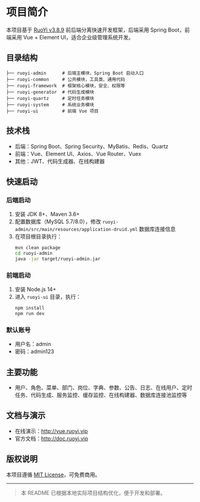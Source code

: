 # 项目简介

本项目基于 [RuoYi v3.8.9](https://gitee.com/y_project/RuoYi-Vue) 前后端分离快速开发框架，后端采用 Spring Boot，前端采用 Vue + Element UI，适合企业级管理系统开发。

## 目录结构

```
├── ruoyi-admin      # 后端主模块，Spring Boot 启动入口
├── ruoyi-common     # 公共模块，工具类、通用代码
├── ruoyi-framework  # 框架核心模块，安全、权限等
├── ruoyi-generator  # 代码生成模块
├── ruoyi-quartz     # 定时任务模块
├── ruoyi-system     # 系统业务模块
├── ruoyi-ui         # 前端 Vue 项目
```

## 技术栈
- 后端：Spring Boot、Spring Security、MyBatis、Redis、Quartz
- 前端：Vue、Element UI、Axios、Vue Router、Vuex
- 其他：JWT、代码生成器、在线构建器

## 快速启动

### 后端启动
1. 安装 JDK 8+、Maven 3.6+
2. 配置数据库（MySQL 5.7/8.0），修改 `ruoyi-admin/src/main/resources/application-druid.yml` 数据库连接信息
3. 在项目根目录执行：
   ```bash
   mvn clean package
   cd ruoyi-admin
   java -jar target/ruoyi-admin.jar
   ```

### 前端启动
1. 安装 Node.js 14+
2. 进入 `ruoyi-ui` 目录，执行：
   ```bash
   npm install
   npm run dev
   ```

### 默认账号
- 用户名：admin
- 密码：admin123

## 主要功能
- 用户、角色、菜单、部门、岗位、字典、参数、公告、日志、在线用户、定时任务、代码生成、服务监控、缓存监控、在线构建器、数据库连接池监控等

## 文档与演示
- 在线演示：http://vue.ruoyi.vip
- 官方文档：http://doc.ruoyi.vip

## 版权说明
本项目遵循 [MIT License](./LICENSE)，可免费商用。

---

> 本 README 已根据本地实际项目结构优化，便于开发和部署。


